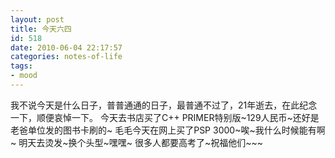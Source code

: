 ```yaml
---
layout: post
title: 今天六四
id: 518
date: 2010-06-04 22:17:57
categories: notes-of-life
tags:
- mood
---
```


我不说今天是什么日子，普普通通的日子，最普通不过了，21年逝去，在此纪念一下，顺便哀悼一下。 今天去书店买了C++ PRIMER特别版~129人民币~还好是老爸单位发的图书卡刷的~ 毛毛今天在网上买了PSP 3000~唉~我什么时候能有啊~ 明天去烫发~换个头型~嘿嘿~ 很多人都要高考了~祝福他们~~~